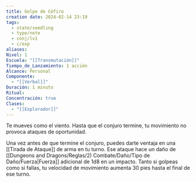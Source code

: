 ```yaml
---
title: Golpe de Céfiro
creation date: 2024-02-14 23:19
tags:
  - state/seedling
  - type/note
  - conj/lv1
  - c/exp
aliases: 
Nivel: 1
Escuela: "[[Transmutación]]"
Tiempo_de_Lanzamiento: 1 acción
Alcance: Personal
Componente:
  - "[[Verbal]]"
Duración: 1 minuto
Ritual: 
Concentración: true
Clases:
  - "[[Explorador]]"
---
```

Te mueves como el viento. Hasta que el conjuro termine, tu movimiento no provoca ataques de oportunidad.

Una vez antes de que termine el conjuro, puedes darte ventaja en una [[Tirada de Ataque]] de arma en tu turno. Ese ataque hace un daño de [[Dungeons and Dragons/Reglas/2) Combate/Daño/Tipo de Daño/Fuerza|Fuerza]] adicional de 1d8 en un impacto. Tanto si golpeas como si fallas, tu velocidad de movimiento aumenta 30 pies hasta el final de ese turno.
